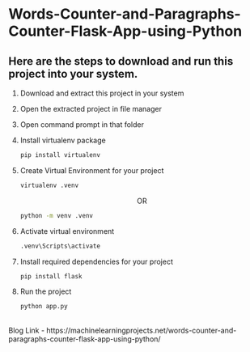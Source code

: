 # Words-Counter-and-Paragraphs-Counter-Flask-App-using-Python
<h2>Here are the steps to download and run this project into your system.</h2>
<ol start="1">

<li>
<p>Download and extract this project in your system</p>
</li>

<li>
<p>Open the extracted project in file manager</p>
</li>

<li>
<p>Open command prompt in that folder</p>
</li>

<li>
<p>Install virtualenv package</p>

```bash
pip install virtualenv
```
</li>

<li>
<p>Create Virtual Environment for your project</p>

```bash
virtualenv .venv
```
<p align="center">OR</p>

```bash
python -m venv .venv
```
</li>

<li>
<p>Activate virtual environment</p>

```bash
.venv\Scripts\activate
```
</li>

<li>
<p>Install required dependencies for your project</p>

```bash
pip install flask
```
</li>

<li>
<p>Run the project</p>

```bash
python app.py
```
</li>

</ol>
<br/>
Blog Link - https://machinelearningprojects.net/words-counter-and-paragraphs-counter-flask-app-using-python/
